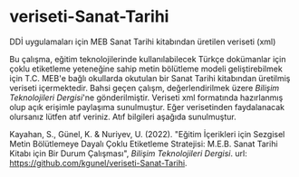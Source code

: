 # veriseti-Sanat-Tarihi
DDİ uygulamaları için MEB Sanat Tarihi kitabından  üretilen veriseti (xml)

Bu çalışma, eğitim teknolojilerinde kullanılabilecek Türkçe dokümanlar için çoklu etiketleme yeteneğine sahip metin bölütleme modeli geliştirebilmek için T.C. MEB'e bağlı okullarda okutulan bir Sanat Tarihi kitabından üretilmiş veriseti içermektedir. Bahsi geçen çalışm, değerlendirilmek üzere  <i>Bilişim Teknolojileri Dergisi</i>'ne gönderilmiştir. 
Veriseti xml formatında hazırlanmış olup açık erişimle paylaşıma sunulmuştur. Eğer verisetinden faydalanacak olursanız lütfen atıf veriniz. Atıf bilgileri aşağıda sunulmuştur. 

Kayahan, S., Günel, K. & Nuriyev, U. (2022). "Eğitim İçerikleri için Sezgisel Metin Bölütlemeye Dayalı Çoklu Etiketleme Stratejisi: M.E.B. Sanat Tarihi Kitabı için Bir Durum Çalışması", <i>Bilişim Teknolojileri Dergisi</i>. url: https://github.com/kgunel/veriseti-Sanat-Tarihi.
